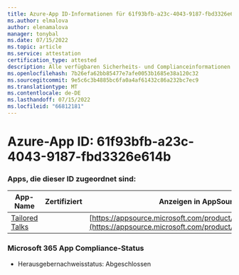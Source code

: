 ```yaml
---
title: Azure-App ID-Informationen für 61f93bfb-a23c-4043-9187-fbd3326e614b
ms.author: elmalova
author: elenamalova
manager: tonybal
ms.date: 07/15/2022
ms.topic: article
ms.service: attestation
certification_type: attested
description: Alle verfügbaren Sicherheits- und Complianceinformationen für 61f93bfb-a23c-4043-9187-fbd3326e614b.
ms.openlocfilehash: 7b26efa62bb85477e7afe0053b1685e38a120c32
ms.sourcegitcommit: 9e5c6c3b4885bc6fa0a4af61432c86a232bc7ec9
ms.translationtype: MT
ms.contentlocale: de-DE
ms.lasthandoff: 07/15/2022
ms.locfileid: "66812181"
---
```

# <a name="azure-app-id-61f93bfb-a23c-4043-9187-fbd3326e614b"></a>Azure-App ID: 61f93bfb-a23c-4043-9187-fbd3326e614b


### <a name="apps-associated-with-this-id"></a>Apps, die dieser ID zugeordnet sind:
| **App-Name** | **Zertifiziert** | **Anzeigen in AppSource** |
|--------------|---------------|-----------------------|
| [Tailored Talks](../forward/WA200004309.md) |  | [https://appsource.microsoft.com/product/office/WA200004309](https://appsource.microsoft.com/product/office/WA200004309) |

### <a name="microsoft-365-app-compliance-status"></a>Microsoft 365 App Compliance-Status
- Herausgebernachweisstatus: Abgeschlossen
